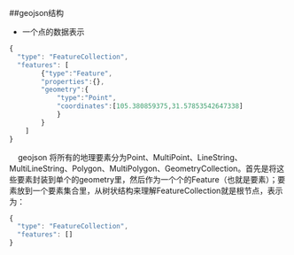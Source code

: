 ##geojson结构
* 一个点的数据表示  

```javascript
{
  "type": "FeatureCollection",
  "features": [
        {"type":"Feature",
        "properties":{},
        "geometry":{
            "type":"Point",
            "coordinates":[105.380859375,31.57853542647338]
            }
        }
    ]
}
```
  
&nbsp;&nbsp;&nbsp;&nbsp;geojson 将所有的地理要素分为Point、MultiPoint、LineString、MultiLineString、Polygon、MultiPolygon、GeometryCollection。首先是将这些要素封装到单个的geometry里，然后作为一个个的Feature（也就是要素）；要素放到一个要素集合里，从树状结构来理解FeatureCollection就是根节点，表示为：
```javascript
{
  "type": "FeatureCollection",
  "features": []
}
```

